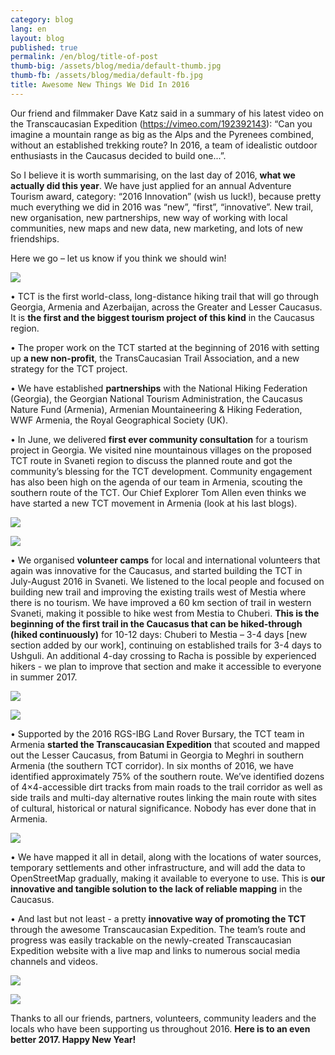 ```yaml
---
category: blog
lang: en
layout: blog
published: true
permalink: /en/blog/title-of-post
thumb-big: /assets/blog/media/default-thumb.jpg
thumb-fb: /assets/blog/media/default-fb.jpg
title: Awesome New Things We Did In 2016
---
```

Our friend and filmmaker Dave Katz said in a summary of his latest video on the Transcaucasian Expedition (https://vimeo.com/192392143): “Can you imagine a mountain range as big as the Alps and the Pyrenees combined, without an established trekking route? In 2016, a team of idealistic outdoor enthusiasts in the Caucasus decided to build one...”.  

So I believe it is worth summarising, on the last day of 2016, **what we actually did this year**. We have just applied for an annual Adventure Tourism award, category: “2016 Innovation” (wish us luck!), because pretty much everything we did in 2016 was “new”, “first”, “innovative”. New trail, new organisation, new partnerships, new way of working with local communities, new maps and new data, new marketing, and lots of new friendships. 

Here we go – let us know if you think we should win!

![]({{site.baseurl}}/assets/blog/media/IMG_5548.JPG)

•	TCT is the first world-class, long-distance hiking trail that will go through Georgia, Armenia and Azerbaijan, across the Greater and Lesser Caucasus. It is **the first and the biggest tourism project of this kind** in the Caucasus region. 

•	The proper work on the TCT started at the beginning of 2016 with setting up **a new non-profit**, the TransCaucasian Trail Association, and a new strategy for the TCT project.

•	We have established **partnerships** with the National Hiking Federation (Georgia), the Georgian National Tourism Administration, the Caucasus Nature Fund (Armenia), Armenian Mountaineering & Hiking Federation, WWF Armenia, the Royal Geographical Society (UK).

•	In June, we delivered **first ever community consultation** for a tourism project in Georgia. We visited nine mountainous villages on the proposed TCT route in Svaneti region to discuss the planned route and got the community’s blessing for the TCT development. Community engagement has also been high on the agenda of our team in Armenia, scouting the southern route of the TCT. Our Chief Explorer Tom Allen even thinks we have started a new TCT movement in Armenia (look at his last blogs). 

![]({{site.baseurl}}/assets/blog/media/transcaucasian-expedition-tct-svaneti-31.jpg)

![]({{site.baseurl}}/assets/blog/media/adishi%20map.jpg)

•	We organised **volunteer camps** for local and international volunteers that again was innovative for the Caucasus, and started building the TCT in July-August 2016 in Svaneti. We listened to the local people and focused on building new trail and improving the existing trails west of Mestia where there is no tourism. We have improved a 60 km section of trail in western Svaneti, making it possible to hike west from Mestia to Chuberi. **This is the beginning of the first trail in the Caucasus that can be hiked-through (hiked continuously)** for 10-12 days: Chuberi to Mestia – 3-4 days [new section added by our work], continuing on established trails for 3-4 days to Ushguli. An additional 4-day crossing to Racha is possible by experienced hikers - we plan to improve that section and make it accessible to everyone in summer 2017. 

![]({{site.baseurl}}/assets/blog/media/IMG_5516.JPG)

![]({{site.baseurl}}/assets/blog/media/IMG_5592.JPG)


•	Supported by the 2016 RGS-IBG Land Rover Bursary, the TCT team in Armenia **started the Transcaucasian Expedition** that scouted and mapped out the Lesser Caucasus, from Batumi in Georgia to Meghri in southern Armenia (the southern TCT corridor). In six months of 2016, we have identified approximately 75% of the southern route. We’ve identified dozens of 4×4-accessible dirt tracks from main roads to the trail corridor as well as side trails and multi-day alternative routes linking the main route with sites of cultural, historical or natural significance. Nobody has ever done that in Armenia. 

![]({{site.baseurl}}/assets/blog/media/transcaucasian-expedition-tct-svaneti-6.jpg)

•	We have mapped it all in detail, along with the locations of water sources, temporary settlements and other infrastructure, and will add the data to OpenStreetMap gradually, making it available to everyone to use. This is **our innovative and tangible solution to the lack of reliable mapping** in the Caucasus. 

•	And last but not least -  a pretty **innovative way of promoting the TCT** through the awesome Transcaucasian Expedition. The team’s route and progress was easily trackable on the newly-created Transcaucasian Expedition website with a live map and links to numerous social media channels and videos. 

![]({{site.baseurl}}/assets/blog/media/IMG_5531.JPG)

![]({{site.baseurl}}/assets/blog/media/IMG_5538.JPG)

Thanks to all our friends, partners, volunteers, community leaders and the locals who have been supporting us throughout 2016. **Here is to an even better 2017. Happy New Year!**
